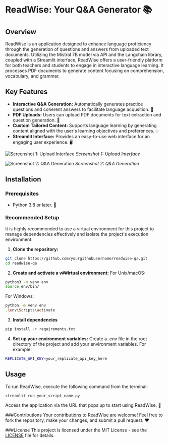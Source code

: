 
# ReadWise: Your Q&A Generator 📚

## Overview
ReadWise is an application designed to enhance language proficiency through the generation of questions and answers from uploaded text documents. Utilizing the Mistral 7B model via API and the Langchain library, coupled with a Streamlit interface, ReadWise offers a user-friendly platform for both teachers and students to engage in interactive language learning. It processes PDF documents to generate content focusing on comprehension, vocabulary, and grammar.

## Key Features

- **Interactive Q&A Generation:** Automatically generates practice questions and coherent answers to facilitate language acqusition. 🧠
- **PDF Uploads:** Users can upload PDF documents for text extraction and question generation. 📄
- **Custom Tailored Content:** Supports language learning by generating content aligned with the user's learning objectives and preferences. 💡
- **Streamlit Interface:** Provides an easy-to-use web interface for an engaging user experience. 🖥️

![Screenshot 1: Upload Interface](path/to/your/screenshot1.png)
*Screenshot 1: Upload Interface*

![Screenshot 2: Q&A Generation](path/to/your/screenshot2.png)
*Screenshot 2: Q&A Generation*

## Installation

### Prerequisites

- Python 3.8 or later. 🐍

### Recommended Setup

It is highly recommended to use a virtual environment for this project to manage dependencies effectively and isolate the project's execution environment.

1. **Clone the repository:**

```bash
git clone https://github.com/yourgithubusername/readwise-qa.git
cd readwise-qa
```
2. **Create and activate a v##irtual environment:**
For Unix/macOS:
```bash
python3 -m venv env
source env/bin/
```
For Windows:
```bash
python -m venv env
.\env\Scripts\activate
```
3. **Install dependencies**
```bash
pip install -r requirements.txt
```
4. **Set up your environment variables:**
Create a .env file in the root directory of the project and add your environment variables. For example:
```bash
REPLICATE_API_KEY=your_replicate_api_key_here
```
## Usage

To run ReadWise, execute the following command from the terminal:
```bash
streamlit run your_script_name.py
```
Access the application via the URL that pops up to start using ReadWise. 🚀

###Contributions
Your contributions to ReadWise are welcome! Feel free to fork the repository, make your changes, and submit a pull request. ❤️

###License
This project is licensed under the MIT License - see the [LICENSE](LICENSE) file for details.
